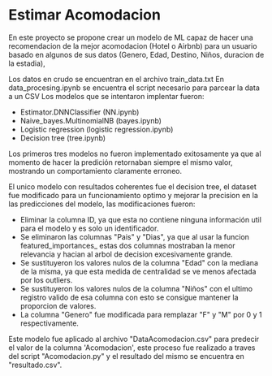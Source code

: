 # Estimar Acomodacion

En este proyecto se propone crear un modelo de ML capaz de hacer una recomendacion de la mejor acomodacion (Hotel o Airbnb) para un usuario basado en algunos de sus datos (Genero, Edad, Destino, Niños, duracion de la estadia),

Los datos en crudo se encuentran en el archivo train_data.txt
En data_procesing.ipynb se encuentra el script necesario para parcear la data a un CSV
Los modelos que se intentaron implentar fueron:
   - Estimator.DNNClassifier (NN.ipynb)
   - Naive_bayes.MultinomialNB (bayes.ipynb)
   - Logistic regression (logistic regression.ipynb)
   - Decision tree (tree.ipynb)

Los primeros tres modelos no fueron implementado exitosamente ya que al momento de hacer la predición retornaban siempre el mismo valor, mostrando un comportamiento claramente erroneo.

El unico modelo con resultados coherentes fue el decision tree, el dataset fue modificado para un funcionamiento optimo y mejorar la precision en la las predicciones del modelo, las modificaciones fueron:

- Eliminar la columna ID, ya que esta no contiene ninguna información util para el modelo y es solo un identificador.
- Se eliminaron las columnas "Pais" y "Dias", ya que al usar la funcion featured_importances_ estas dos columnas mostraban la menor relevancia y hacian al arbol de decision excesivamente grande.
- Se sustituyeron los valores nulos de la columna "Edad" con la mediana de la misma, ya que esta medida de centralidad se ve menos afectada por los outliers.
- Se sustituyeron los valores nulos de la columna "Niños" con el ultimo registro valido de esa columna con esto se consigue mantener la proporcion de valores.
- La columna "Genero" fue modificada para remplazar "F" y "M" por 0 y 1 respectivamente.

Este modelo fue aplicado al archivo "DataAcomodacion.csv" para predecir el valor de la columna 'Acomodacion', este proceso fue realizado a traves del script "Acomodacion.py" y el resultado del mismo se encuentra en "resultado.csv".